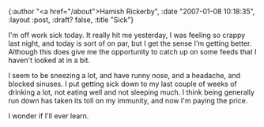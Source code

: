 {:author "<a href=\"/about\">Hamish Rickerby</a>", :date "2007-01-08 10:18:35", :layout :post, :draft? false, :title "Sick"}

I'm off work sick today.  It really hit me yesterday, I was feeling so crappy last night, and today is sort of on par, but I get the sense I'm getting better.  Although this does give me the opportunity to catch up on some feeds that I haven't looked at in a bit. 

I seem to be sneezing a lot, and have runny nose, and a headache, and blocked sinuses.  I put getting sick down to my last couple of weeks of drinking a lot, not eating well and not sleeping much.  I think being generally run down has taken its toll on my immunity, and now I'm paying the price. 

I wonder if I'll ever learn.

 
